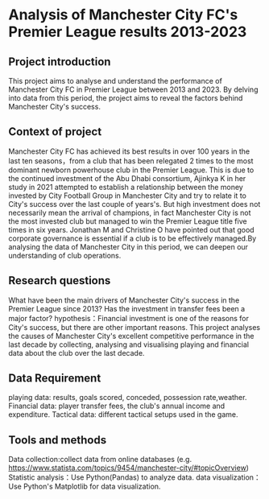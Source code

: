 # Analysis of Manchester City FC's Premier League results 2013-2023
## Project introduction
This project aims to analyse and understand the performance of Manchester City FC in Premier League between 2013 and 2023. By delving into data from this period, the project aims to reveal the factors behind Manchester City's success.
## Context of project
Manchester City FC has achieved its best results in over 100 years in the last ten seasons，from a club that has been relegated 2 times to the most dominant newborn powerhouse club in the Premier League. This is due to the continued investment of the Abu Dhabi consortium, Ajinkya K in her study in 2021 attempted to establish a relationship between the money invested by City Football Group in Manchester City and try to relate it to City's success over the last couple of years's. But high investment does not necessarily mean the arrival of champions, in fact Manchester City is not the most invested club but managed to win the Premier League title five times in six years. Jonathan M and Christine O have pointed out that good corporate governance is essential if a club is to be effectively managed.By analysing the data of Manchester City in this period, we can deepen our understanding of club operations.
## Research questions
What have been the main drivers of Manchester City's success in the Premier League since 2013? 
Has the investment in transfer fees been a major factor?
hypothesis：Financial investment is one of the reasons for City's success, but there are other important reasons.
This project analyses the causes of Manchester City's excellent competitive performance in the last decade by collecting, analysing and visualising playing and financial data about the club over the last decade.
## Data Requirement
playing data: results, goals scored, conceded, possession rate,weather.
Financial data: player transfer fees, the club's annual income and expenditure.
Tactical data: different tactical setups used in the game.
## Tools and methods 
Data collection:collect data from online databases (e.g. https://www.statista.com/topics/9454/manchester-city/#topicOverview)
Statistic analysis：Use Python(Pandas) to analyze data.
data visualization：Use Python's Matplotlib for data visualization.
